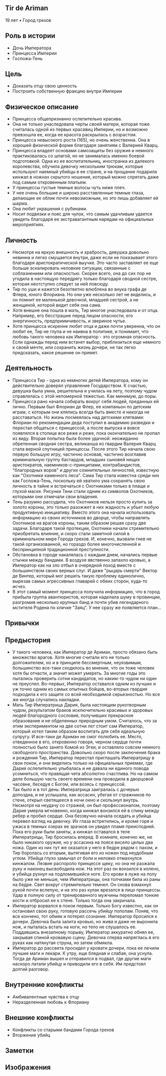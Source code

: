 ## Tir de Ariman

19 лет • Город грехов

## Роль в истории

* Дочь Императора
* Принцесса Империи
* Госпожа-Тень

## Цель

* Доказать отцу свою ценность
* Построить собственную фракцию внутри Империи

## Физическое описание

* Принцесса общепризнанно ослепительно красива. 
* Она не только унаследовала черты своей матери, которая тоже считалась одной из первых красавиц Империи, но и возможно превзошла ее, когда ее красота раскрылась с возрастом.
* Принцесса невысокого роста (165), но очень женственна. Она в хорошей физической форме благодаря занятиям с Валерией Кварц.
* Принцесса владеет основами самозащиты без оружия и немного практиковалась со шпагой, но не занималась именно боевой подготовкой. Одна из ее воспитательниц, иностранка из далекого королевства, обучила девочку нескольким трюкам, которые используют наемный убийцы в ее стране, и на прощание подарила кинжал в ножнах скрытого ношения, который можно спрятать даже под самым откровенным платьем.
* У принцессы густые темные волосы чуть ниже плеч.
* У нее очень большие и широко расставленные темные глаза, делающие ее облик почти невозможным, но это лишь добавляет ей шарма.
* Она любит украшения с рубинами.
* Носит подвязки и пояс для чулок, что самым удачливым удается увидеть благодаря ее экстравагантным нарядам на официальных мероприятиях.

## Личность

* Несмотря на яркую внешность и храбрость, девушка довольно невинна и легко смущается внутри, даже если не показывает этого благодаря аристократической выучке. Это часто заставляет ее еще больше эскалировать неловкие ситуации, связанные с соблазнением или опасностью. Скорее всего, она до сих пор не угодила в настоящую передрягу только благодаря сводной сестре, которая неотступно следует за ней повсюду.
* Тир по уши и кажется безответно влюблена во внука графа де Флера, юного Флориана. Но они уже несколько лет не виделись, и он помнит ее маленькой девочкой, младшей сестрой, а не женщиной, которой видит себя она сама.
* Хотя внешне она пошла в мать, Тир многое унаследовала и от отца. Например, его бесстрашие перед лицом опасности, его энергичность, предприимчивость, и звериное чутье.
* Хотя принцесса искренне любит отца и даже почти уверенна, что он любит ее, Тир не глупа и не наивна в политике, и понимает, что любовь такого человека как Император - это огромная опасность. Если однажды перед ним встанет выбор, приблизиться еще немного к своей мечте, или сохранить жизнь дочери, не так легко предсказать, какое решение он примет.

## Деятельность

* Принцесса Тир - одна из немногих детей Императора, кому он действительно доверял управление Государством. К счастью, девушка была умна, решительна и училась на лету, поэтому чудом справлялась с этой непомерной тяжестью. Как минимум, до поры.
* Принцесса рано начала собирать вокруг себя людей, преданных ей лично. Первым был Флориан де Флер, ее компаньон по детским играм, с которым они клялись всегда быть вместе и никогда не расставаться. Но жизнь посмеялась над детскими клятвами: Флориан по рекомендации деда поступил в академию разведки и перестал общаться с принцессой, а после выпуска и вовсе появлялся в столице все реже и реже, пока окончательно не пропал из виду. Вторая попытка была более удачной: неожиданно обретенная сводная сестра, великанша из гвардии Валерия Кварц стала верной спутницей принцессы. После этого Тир начала свою первую большую игру, частично основав, частично возглавив криминальную группу бастардов, младших сыновей нищих аристократов, наемников-с-принципами, контрабандистов, "благородных воров" и других сомнительных личностей, известную как "Охотники каменного леса". Сама Тир стала известна среди них как Госпожа-Тень, поскольку ей хватило ума сохранять свою личность в тайне и встречаться с Охотниками только в плаще и глухой маске. Рисунки Тени стали одним из символов Охотников, которыми они отмечали свои владения.
* Тень разумно рассудила, что Охотников нельзя просто купить за золото короны, это только разожжет в них жадность и убьет любую продуктивную инициативу. Вместо этого она начала использовать информацию из своих источников во дворце, чтобы направлять Охотников на врагов короны, таким образом решая сразу две задачи. Благодаря такой протекции, Охотники начали стремительно приобретать влияние, и скоро стали заметной силой в криминальном мире Города грехов. И, конечно, вызвали гнев не такой организованной, но гораздо более многочисленной и беспринципной традиционной преступности.
* Обстановка в городе накалялась с каждым днем, начались первые стычки между бандами. В воздухе явственно запахло кровью, а Император как на зло отбыл в очередной поход вместе с большинством своих верных слуг. И даже "рыцарь смерти" Вектор де Винтер, который мог решить такую проблему единолично, вырезав самых агрессивных главарей с обеих сторон, куда-то исчез.
* В этот самый момент принцесса получила информацию, что в город прибыла группа авантюристов, которая наделала шуму в провинции, разгромив несколько крупных банд и почти убив легендарного мстителя Родена по кличке "Заяц". У нее сразу же появляется план...

## Привычки


## Предыстория

* У такого человека, как Император де Ариман, просто обязано быть множество врагов. Хотя многие считали его не только долгожителем, но и в принципе бессмертным, неуязвимым, большинство все-таки сходилось во мнении, что он тоже человек хотя бы отчасти, а значит может умереть. За многие годы это пытались проверить сотни кандидатов, но каким-то чудом ни один не преуспел. Во-первых, Император оставался одним из лучших и уж точно одним из самых опытных бойцов, во-вторых гвардия подходила к его защите со всей необходимой серьезностью. Но все же иногда случались накладки.
* Мать Тир Императрица Дария, была настоящим рукотворным чудом, результатом браков исключительно красивых и здоровых людей благородного сословия, получивших прекрасное образование и не обделенных природным умом. Считалось, что за этим экспериментом на две сотни лет стоит сам Император, который хотел таким образом воспитать для себя идеальную супругу. И все-таки де Ариман не смог полюбить ее. Место, отведенное в его, откровенно говоря, черном сердце почти полностью было занято Комой из Эгеи, и оставляло совсем немного свободного пространства. Довольно скоро после заключения брака и рождения Тир, Император перестал приглашать Императрицу в свои покои, и они виделись только на официальных приемах, где Дария ослепительно улыбалась и не давала ни единого повода усомниться, что правящая чета абсолютно счастлива. Но на самом деле большую часть своего времени она проводила в дворцовой часовне, беседуя с Богом, или возясь с принцессой.
* Так было и в тот день: Императрица заигралась с дочерью допоздна, и не услышала, как ассасин, убегая от стражников по стене, открыл светящееся в ночи окно и скользнул внутрь. Несмотря на неудачу со стражей, он был профессионалом, поэтому Дария умерла мгновенно, когда кинжал вонзился ей в спину между ребер и пробил сердце. Она беззвучно начала оседать и убийца перевел взгляд на девочку. Их глаза встретились, и кроме горя и ужаса в темных озерах ее зрачков он увидел пламя преисподней. Пока его руки были заняты, а кинжал оставался в теле Императрицы, Тир бросилась вперед. В комнате, конечно же, не было никакого оружия, но у ассасина на поясе висело целых два ножа. Один из них тут же оказался у него в бедре рядом с пахом, и Тир боролась со вторым, вытягивая его из ножен под неудобным углом. Убийца глухо замычал от боли и неловко отмахнулся кинжалом. Лезвие распороло принцессе щеку, но она не разжала руку и наконец высвободила нож. На этот раз он вонзился в колено, и убийца рухнул на подломившейся ноге. Его крови в луже на полу было уже не меньше, чем Императрицы, она толчками била из раны на бедре. Свет вокруг стремительно темнел. Он снова взмахнул рукой почти вслепую, и на это раз кулак врезался в лицо принцессы. Удар в полную силу от тренированного мужчины переломал тонкие кости и отбросил ее к стене. Только тогда она закричала.
* Император ворвался в покои первым. Только Богу известно, как он остановил свою руку, готовую рассечь убийцу пополам. Поняв, что все кончено, тот обмяк и потерял сознание. Император бросился к дочери. Девочка была залита кровью, но жива и даже не выронила нож, и пыталась встать на ноги, но тело не слушалось ее. Поддавшись внезапному порыву, Император аккуратно обнял ее, закрывая спиной кровавую сцену. Девочка сперва напряглась в его руках как натянутая струна, но затем обмякла.
* Император до рассвета просидел у кровати дочери, пока ее лечили лучшие маги и лекари. К утру, еще бледная и слабая, она уснула. Тогда де Ариман вышел и отправился в подвал, где другие маги наскоро латали убийцу и приводили его в себя. Им предстоял долгий разговор.

## Внутренние конфликты

* Амбивалентные чувства к отцу
* Неразделенная любовь к Флориану

## Внешние конфликты

* Конфликты со старыми бандами Города грехов
* Вторжение убийц

## Заметки


## Изображения

